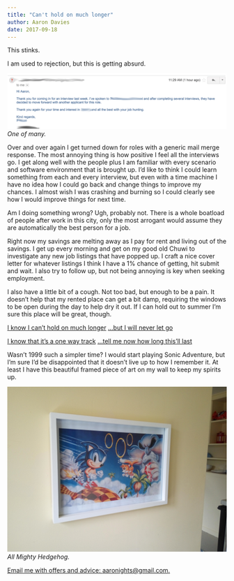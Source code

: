 ```yaml
---
title: "Can't hold on much longer"
author: Aaron Davies
date: 2017-09-18
---
```


This stinks.

I am used to rejection, but this is getting absurd.

[![One of many.](../../media/images/blog/storyofmylife.gif)](/assets/static/src/media/images/blog/storyofmylife.gif)
_One of many._

Over and over again I get turned down for roles with a generic mail merge response. The most annoying thing is how positive I feel all the interviews go. I get along well with the people plus I am familiar with every scenario and software environment that is brought up. I’d like to think I could learn something from each and every interview, but even with a time machine I have no idea how I could go back and change things to improve my chances. I almost wish I was crashing and burning so I could clearly see how I would improve things for next time.

Am I doing something wrong? Ugh, probably not. There is a whole boatload of people after work in this city, only the most arrogant would assume they are automatically the best person for a job.

Right now my savings are melting away as I pay for rent and living out of the savings. I get up every morning and get on my good old Chuwi to investigate any new job listings that have popped up. I craft a nice cover letter for whatever listings I think I have a 1% chance of getting, hit submit and wait. I also try to follow up, but not being annoying is key when seeking employment.

I also have a little bit of a cough. Not too bad, but enough to be a pain. It doesn’t help that my rented place can get a bit damp, requiring the windows to be open during the day to help dry it out. If I can hold out to summer I’m sure this place will be great, though.

[I know I can’t hold on much longer](https://www.youtube.com/watch?v=4fo__Sh0nIg) […but I will never let go](https://www.youtube.com/watch?v=4fo__Sh0nIg)

[I know that it’s a one way track](https://www.youtube.com/watch?v=4fo__Sh0nIg) […tell me now how long this’ll last](https://www.youtube.com/watch?v=4fo__Sh0nIg)

Wasn’t 1999 such a simpler time? I would start playing Sonic Adventure, but I’m sure I’d be disappointed that it doesn’t live up to how I remember it. At least I have this beautiful framed piece of art on my wall to keep my spirits up.

[![All Mighty Hedgehog.](../../media/images/blog/IMG_20170919_130623.jpg)](/assets/static/src/media/images/blog/IMG_20170919_130623.jpg)
_All Mighty Hedgehog._

[Email me with offers and advice: aaronights@gmail.com.](mailto:aaronights@gmail.com)
